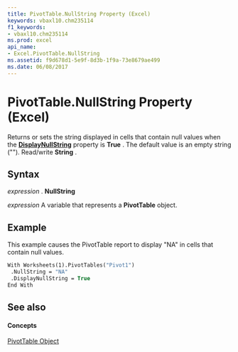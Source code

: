 ```yaml
---
title: PivotTable.NullString Property (Excel)
keywords: vbaxl10.chm235114
f1_keywords:
- vbaxl10.chm235114
ms.prod: excel
api_name:
- Excel.PivotTable.NullString
ms.assetid: f9d678d1-5e9f-8d3b-1f9a-73e8679ae499
ms.date: 06/08/2017
---
```



# PivotTable.NullString Property (Excel)

Returns or sets the string displayed in cells that contain null values when the **[DisplayNullString](pivottable-displaynullstring-property-excel.md)** property is **True** . The default value is an empty string (""). Read/write **String** .


## Syntax

 _expression_ . **NullString**

 _expression_ A variable that represents a **PivotTable** object.


## Example

This example causes the PivotTable report to display "NA" in cells that contain null values.


```vb
With Worksheets(1).PivotTables("Pivot1") 
 .NullString = "NA" 
 .DisplayNullString = True 
End With
```


## See also


#### Concepts


[PivotTable Object](pivottable-object-excel.md)

